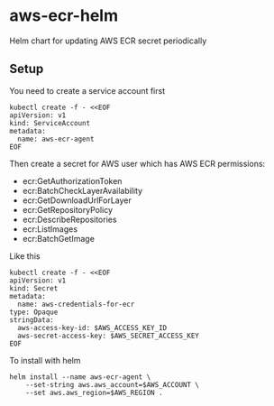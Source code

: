 # aws-ecr-helm
Helm chart for updating AWS ECR secret periodically

## Setup

You need to create a service account first

```shell
kubectl create -f - <<EOF
apiVersion: v1
kind: ServiceAccount
metadata:
  name: aws-ecr-agent
EOF
```

Then create a secret for AWS user which has AWS ECR permissions:

 - ecr:GetAuthorizationToken
 - ecr:BatchCheckLayerAvailability
 - ecr:GetDownloadUrlForLayer
 - ecr:GetRepositoryPolicy
 - ecr:DescribeRepositories
 - ecr:ListImages
 - ecr:BatchGetImage

Like this

```shell
kubectl create -f - <<EOF
apiVersion: v1
kind: Secret
metadata:
  name: aws-credentials-for-ecr
type: Opaque
stringData:
  aws-access-key-id: $AWS_ACCESS_KEY_ID
  aws-secret-access-key: $AWS_SECRET_ACCESS_KEY
EOF
```

To install with helm

```shell
helm install --name aws-ecr-agent \
    --set-string aws.aws_account=$AWS_ACCOUNT \
    --set aws.aws_region=$AWS_REGION .
```
